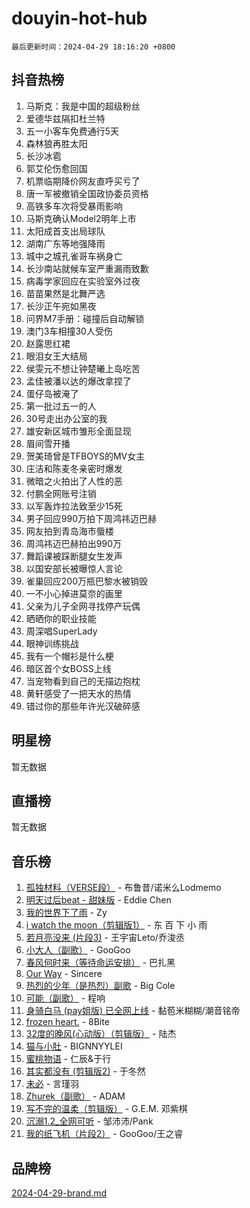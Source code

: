 # douyin-hot-hub

`最后更新时间：2024-04-29 18:16:20 +0800`

## 抖音热榜

1. 马斯克：我是中国的超级粉丝
1. 爱德华兹隔扣杜兰特
1. 五一小客车免费通行5天
1. 森林狼再胜太阳
1. 长沙冰雹
1. 郭艾伦伤愈回国
1. 机票临期降价网友直呼买亏了
1. 唐一军被撤销全国政协委员资格
1. 高铁多车次将受暴雨影响
1. 马斯克确认Model2明年上市
1. 太阳成首支出局球队
1. 湖南广东等地强降雨
1. 城中之城孔雀哥车祸身亡
1. 长沙南站就候车室严重漏雨致歉
1. 病毒学家回应在实验室外过夜
1. 苗苗果然是北舞严选
1. 长沙正午宛如黑夜
1. 问界M7手册：碰撞后自动解锁
1. 澳门3车相撞30人受伤
1. 赵露思红裙
1. 眼泪女王大结局
1. 侯雯元不想让钟楚曦上岛吃苦
1. 孟佳被潘以达的爆改拿捏了
1. 蛋仔岛被淹了
1. 第一批过五一的人
1. 30号走出办公室的我
1. 雄安新区城市雏形全面显现
1. 眉间雪开播
1. 贺美琦曾是TFBOYS的MV女主
1. 庄洁和陈麦冬亲密时爆发
1. 微暗之火拍出了人性的恶
1. 付鹏全网账号注销
1. 以军轰炸拉法致至少15死
1. 男子回应990万拍下周鸿祎迈巴赫
1. 网友拍到青岛海市蜃楼
1. 周鸿祎迈巴赫拍出990万
1. 舞蹈课被踩断腿女生发声
1. 以国安部长被曝惊人言论
1. 雀巢回应200万瓶巴黎水被销毁
1. 一不小心掉进莫奈的画里
1. 父亲为儿子全网寻找停产玩偶
1. 晒晒你的职业技能
1. 周深唱SuperLady
1. 眼神训练挑战
1. 我有一个帽衫是什么梗
1. 暗区首个女BOSS上线
1. 当宠物看到自己的无描边抱枕
1. 黄轩感受了一把天水的热情
1. 错过你的那些年许光汉破碎感

## 明星榜

暂无数据

## 直播榜

暂无数据

## 音乐榜

1. [孤独材料（VERSE段）](https://sf5-hl-cdn-tos.douyinstatic.com/obj/tos-cn-ve-2774/ocX7glDNHYlwFeYrGQfBZoThtvPWy8tCCEBGKQ) - 布鲁昔/诺米么Lodmemo
1. [明天过后beat - 甜妹版](https://sf3-cdn-tos.douyinstatic.com/obj/tos-cn-ve-2774/osMLYeeoMm04CZyaI91XUDF8OzLRLgePKALGHI) - Eddie Chen
1. [我的世界下了雨](https://sf5-hl-cdn-tos.douyinstatic.com/obj/tos-cn-ve-2774/o85sBiwXIByH9bWIMAEEOoiQ1o1m9Afn15BspE) - Zy
1. [i watch the moon（剪辑版1）](https://sf5-hl-cdn-tos.douyinstatic.com/obj/tos-cn-ve-2774/o0I9mSChzHZANMJIEBfkCQzzg6N5WAcVtqft9P) - 东 百 下 小 雨
1. [若月亮没来 (片段3)](https://sf5-hl-cdn-tos.douyinstatic.com/obj/tos-cn-ve-2774/okfyEUsGW1B1ovJi5JiN9IjvAT2lMwA054GoEB) - 王宇宙Leto/乔浚丞
1. [小大人（副歌）](https://sf3-cdn-tos.douyinstatic.com/obj/tos-cn-ve-2774/oIhaDwehWhLFsVIG7QIICLLazDNGJAGg5geeb4) - GooGoo
1. [春风何时来（等待命运安排）](https://sf5-hl-cdn-tos.douyinstatic.com/obj/tos-cn-ve-2774/oICBNbD3gelMfB4WgiD1KI2jQtXZE2FgHLwtsl) - 巴扎黑
1. [Our Way](https://sf3-cdn-tos.douyinstatic.com/obj/tos-cn-ve-2774/o8tPEkQgQNCe0DPeFwZzYrbqLlnzBBrYidWkEZ) - Sincere
1. [热烈的少年（是热烈）副歌](https://sf5-hl-cdn-tos.douyinstatic.com/obj/tos-cn-ve-2774/owVNI0CLDAUMtSz6TEYvfFBFL4UDFFhLfgK8fa) - Big Cole
1. [可能（副歌）](https://sf3-cdn-tos.douyinstatic.com/obj/tos-cn-ve-2774/cde1731888894259b333569393c2fb51) - 程响
1. [身骑白马 (pay姐版) 已全网上线](https://sf5-hl-cdn-tos.douyinstatic.com/obj/tos-cn-ve-2774/oQLO5ZgLsFkaDhdIIveF2zUCgfweY0gWaH4AQG) - 黏苞米糊糊/潮音铭帝
1. [frozen heart.](https://sf3-cdn-tos.douyinstatic.com/obj/tos-cn-ve-2774/oIIWJfyjIACZA9zQMtnJ6hQQhFC4vhCupoRBsO) - 8Bite
1. [32度的晚风(心动版）（剪辑版）](https://sf5-hl-cdn-tos.douyinstatic.com/obj/tos-cn-ve-2774/owNyabsyWdzUulxhoJfK8IBXgp0UMQAHpvGh2B) - 陆杰
1. [猫与小肚](https://sf5-hl-cdn-tos.douyinstatic.com/obj/tos-cn-ve-2774/osZeoClMECgK8DYl6VebABgbchEtPYQjZEnRtd) - BIGNNYYLEI
1. [蜜桃物语](https://sf5-hl-cdn-tos.douyinstatic.com/obj/tos-cn-ve-2774/oIhOSCZtIACtYU4XQkngiW9kCBfVD1Fz9IYeqL) - 仁辰&于行
1. [其实都没有 (剪辑版2)](https://sf5-hl-cdn-tos.douyinstatic.com/obj/tos-cn-ve-2774/oEBNQenHZtBhxYjGgUDQk0BCHTigQafgFlbQ7k) - 于冬然
1. [未必](https://sf5-hl-cdn-tos.douyinstatic.com/obj/tos-cn-ve-2774/ogntQMFnKQDZUgTCYuJgfLEtleYZZFxBQqhhFB) - 言瑾羽
1. [Zhurek（副歌）](https://sf27-cdn-tos.douyinstatic.com/obj/tos-cn-ve-2774/ooQm8FBZQDlf0btEYgVpCcSCQfrdJGBEKZYBGS) - ADAM
1. [写不完的温柔（剪辑版）](https://sf5-hl-cdn-tos.douyinstatic.com/obj/tos-cn-ve-2774/oYBzzZQJ233GfwkemJJffAIWgeIYrjZfWhHTcG) - G.E.M. 邓紫棋
1. [沉溺1.2_全网可听](https://sf5-hl-cdn-tos.douyinstatic.com/obj/tos-cn-ve-2774/ok2QoiBqsWAX9McZmWiI9gAB0EzwD4Xj6yfmtH) - 邹沛沛/Pank
1. [我的纸飞机（片段2）](https://sf5-hl-cdn-tos.douyinstatic.com/obj/tos-cn-ve-2774/oM2ZrKcg2CD5AeRB2gkeXOFB1IxAGJdZPazYHf) - GooGoo/王之睿

## 品牌榜

[2024-04-29-brand.md](2024-04-29-brand.md)
